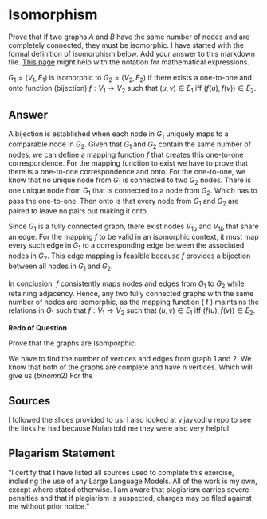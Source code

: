 # Isomorphism

Prove that if two graphs $A$ and $B$ have the same number of nodes and are
completely connected, they must be isomorphic. I have started with the formal
definition of isomorphism below. Add your answer to this markdown file. [This
page](https://docs.github.com/en/get-started/writing-on-github/working-with-advanced-formatting/writing-mathematical-expressions)
might help with the notation for mathematical expressions.

$G_1=(V_1 , E_1)$ is isomorphic to $G_2 = (V_2, E_2)$ if there exists a
one-to-one and onto function (bijection) $f: V_1 \rightarrow V_2$ such that $(u,v)
\in E_1$ iff $(f(u),f(v)) \in E_2$.

## Answer 
A bijection is established when each node in $G_{1}$ uniquely maps to a comparable node in $G_{2}$. Given that $G_{1}$ and $G_{2}$ contain the same number of nodes, we can define a mapping function _f_ that creates this one-to-one correspondence. For the mapping function to exist we have to prove that there is a one-to-one correspondence and onto. For the one-to-one, we know that no unique node from $G_{1}$ is connected to two $G_{2}$ nodes. There is one unique node from $G_{1}$ that is connected to a node from $G_{2}$. Which has to pass the one-to-one. Then onto is that every node from $G_{1}$ and $G_{2}$ are paired to leave no pairs out making it onto. 

Since $G_{1}$ is a fully connected graph, there exist nodes $V_{1a}$ and $V_{1b}$ that share an edge. For the mapping _f_ to be valid in an isomorphic context, it must map every such edge in $G_{1}$ to a corresponding edge between the associated nodes in $G_{2}$. This edge mapping is feasible because _f_ provides a bijection between all nodes in $G_{1}$ and $G_{2}$.

In conclusion, _f_ consistently maps nodes and edges from $G_{1}$ to $G_{2}$ while retaining adjacency. Hence, any two fully connected graphs with the same number of nodes are isomorphic, as the mapping function \( f \) maintains the relations in $G_{1}$ such that $f: V_1 \rightarrow V_2$ such that $(u,v) \in E_1$ iff $(f(u),f(v)) \in E_2$.

**Redo of Question** 

Prove that the graphs are Isomporphic. 

We have to find the number of vertices and edges from graph 1 and 2. We know that both of the graphs are complete and have n vertices. Which will give us $(binom{n}{2})$
For the 
## Sources 
I followed the slides provided to us. I also looked at vijaykodru repo to see the links he had because Nolan told me they were also very helpful. 

## Plagarism Statement
“I certify that I have listed all sources used to complete this exercise, including the use of any Large Language Models. All of the work is my own, except where stated otherwise. I am aware that plagiarism carries severe penalties and that if plagiarism is suspected, charges may be filed against me without prior notice.”

